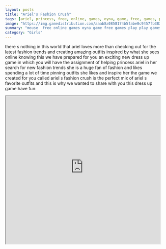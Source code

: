 ```yaml
---
layout: posts
title: "Ariel's Fashion Crush"
tags: [ariel, princess, free, online, games, oyna, game, free, games, play, play, games]
image: "https://img.gamedistribution.com/aaab8a0858174b5fabe0c9457fb38311.jpg"
summary: "mouse  free online games oyna game free games play play games"
category: "Girls"
---
```


there s nothing in this world that ariel loves more than checking out for the latest fashion trends and creating amazing outfits inspired by what she sees online knowing this we have prepared for you an exciting new dress up game in which you will have the assignment of helping princess ariel in her search for new fashion trends she is a huge fan of fashion and likes spending a lot of time pinning outfits she likes and inspire her the game we created for you called ariel s fashion crush is the perfect mix of ariel s favorite outfits and this is why we wanted to share with you this dress up game have fun

<iframe width="100%" height="480px;" src="https://html5.gamedistribution.com/aaab8a0858174b5fabe0c9457fb38311/"></iframe>